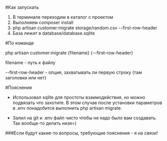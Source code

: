 #Как запускать

1. В терминале переходим в каталог с проектом
2. Выполняем composer install
2. php artisan customer:migrate storage/random.csv --first-row-header
3. База лежит в database/database.sqlite

#По команде

php artisan customer:migrate {filename} {--first-row-header}

filename - путь к файлу

--first-row-header - опция, захватывать ли первую строку (там заголовки или нет)

#Пояснения

- Использовал sqlite для простоты взаимодействия, но можно подвязать что захотите.
В этом случае после установки параметров в .env понадобится выполнить php artisan migrate.

- Залил на git и .env файл чисто чтобы не надо было вам создавать. Так вообще-то делать низя=)

###Если будут какие-то вопросы, требующие пояснения - я на связи!
